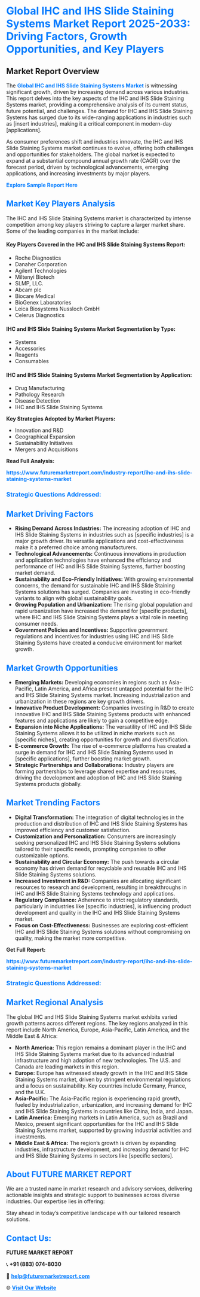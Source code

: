 <h1 style="color: #007BFF;">Global IHC and IHS Slide Staining Systems Market Report 2025-2033: Driving Factors, Growth Opportunities, and Key Players</h1>

<section id="overview">
<h2>Market Report Overview</h2>
<p>The <a href="https://www.futuremarketreport.com/industry-report/ihc-and-ihs-slide-staining-systems-market" style="color: #007BFF; text-decoration: none;"><strong>Global IHC and IHS Slide Staining Systems Market</strong></a> is witnessing significant growth, driven by increasing demand across various industries. This report delves into the key aspects of the IHC and IHS Slide Staining Systems market, providing a comprehensive analysis of its current status, future potential, and challenges. The demand for IHC and IHS Slide Staining Systems has surged due to its wide-ranging applications in industries such as [insert industries], making it a critical component in modern-day [applications].</p>
<p>As consumer preferences shift and industries innovate, the IHC and IHS Slide Staining Systems market continues to evolve, offering both challenges and opportunities for stakeholders. The global market is expected to expand at a substantial compound annual growth rate (CAGR) over the forecast period, driven by technological advancements, emerging applications, and increasing investments by major players.</p>
</section>

<section id="overview">
<p><a href="https://www.futuremarketreport.com/request-sample/reportId=127095" style="color: #007BFF; text-decoration: none;"><strong>Explore Sample Report Here</strong></a></p>
</section>

<section id="key-players">
<h2 style="color: #007BFF;">Market Key Players Analysis</h2>
<p>The IHC and IHS Slide Staining Systems market is characterized by intense competition among key players striving to capture a larger market share. Some of the leading companies in the market include:</p>
<h4>Key Players Covered in the IHC and IHS Slide Staining Systems Report:</h4>
<ul><li>Roche Diagnostics</li><li>Danaher Corporation</li><li>Agilent Technologies</li><li>Miltenyi Biotech</li><li>SLMP, LLC.</li><li>Abcam plc</li><li>Biocare Medical</li><li>BioGenex Laboratories</li><li>Leica Biosystems Nussloch GmbH</li><li>Celerus Diagnostics</li></ul>
<h4>IHC and IHS Slide Staining Systems Market Segmentation by Type:</h4>
<ul><li>Systems</li><li>Accessories</li><li>Reagents</li><li>Consumables</li></ul>

<h4>IHC and IHS Slide Staining Systems Market Segmentation by Application:</h4>
<ul><li>Drug Manufacturing</li><li>Pathology Research</li><li>Disease Detection</li><li>IHC and IHS Slide Staining Systems</li></ul>
<p><strong>Key Strategies Adopted by Market Players:</strong></p>
<ul>
<li>Innovation and R&D</li>
<li>Geographical Expansion</li>
<li>Sustainability Initiatives</li>
<li>Mergers and Acquisitions</li>
</ul>
</section>

<section>
<p><strong>Read Full Analysis: </strong></p><a href="https://www.futuremarketreport.com/industry-report/ihc-and-ihs-slide-staining-systems-market" style="color: #007BFF; text-decoration: none;"><strong>https://www.futuremarketreport.com/industry-report/ihc-and-ihs-slide-staining-systems-market</strong></a>
<h3 style="color: #007BFF;">Strategic Questions Addressed:</h3>
</section>

<section id="driving-factors">
<h2 style="color: #007BFF;">Market Driving Factors</h2>
<ul>
<li><strong>Rising Demand Across Industries:</strong> The increasing adoption of IHC and IHS Slide Staining Systems in industries such as [specific industries] is a major growth driver. Its versatile applications and cost-effectiveness make it a preferred choice among manufacturers.</li>
<li><strong>Technological Advancements:</strong> Continuous innovations in production and application technologies have enhanced the efficiency and performance of IHC and IHS Slide Staining Systems, further boosting market demand.</li>
<li><strong>Sustainability and Eco-Friendly Initiatives:</strong> With growing environmental concerns, the demand for sustainable IHC and IHS Slide Staining Systems solutions has surged. Companies are investing in eco-friendly variants to align with global sustainability goals.</li>
<li><strong>Growing Population and Urbanization:</strong> The rising global population and rapid urbanization have increased the demand for [specific products], where IHC and IHS Slide Staining Systems plays a vital role in meeting consumer needs.</li>
<li><strong>Government Policies and Incentives:</strong> Supportive government regulations and incentives for industries using IHC and IHS Slide Staining Systems have created a conducive environment for market growth.</li>
</ul>
</section>

<section id="growth-opportunities">
<h2 style="color: #007BFF;">Market Growth Opportunities</h2>
<ul>
<li><strong>Emerging Markets:</strong> Developing economies in regions such as Asia-Pacific, Latin America, and Africa present untapped potential for the IHC and IHS Slide Staining Systems market. Increasing industrialization and urbanization in these regions are key growth drivers.</li>
<li><strong>Innovative Product Development:</strong> Companies investing in R&D to create innovative IHC and IHS Slide Staining Systems products with enhanced features and applications are likely to gain a competitive edge.</li>
<li><strong>Expansion into Niche Applications:</strong> The versatility of IHC and IHS Slide Staining Systems allows it to be utilized in niche markets such as [specific niches], creating opportunities for growth and diversification.</li>
<li><strong>E-commerce Growth:</strong> The rise of e-commerce platforms has created a surge in demand for IHC and IHS Slide Staining Systems used in [specific applications], further boosting market growth.</li>
<li><strong>Strategic Partnerships and Collaborations:</strong> Industry players are forming partnerships to leverage shared expertise and resources, driving the development and adoption of IHC and IHS Slide Staining Systems products globally.</li>
</ul>
</section>

<section id="trending-factors">
<h2 style="color: #007BFF;">Market Trending Factors</h2>
<ul>
<li><strong>Digital Transformation:</strong> The integration of digital technologies in the production and distribution of IHC and IHS Slide Staining Systems has improved efficiency and customer satisfaction.</li>
<li><strong>Customization and Personalization:</strong> Consumers are increasingly seeking personalized IHC and IHS Slide Staining Systems solutions tailored to their specific needs, prompting companies to offer customizable options.</li>
<li><strong>Sustainability and Circular Economy:</strong> The push towards a circular economy has driven demand for recyclable and reusable IHC and IHS Slide Staining Systems solutions.</li>
<li><strong>Increased Investment in R&D:</strong> Companies are allocating significant resources to research and development, resulting in breakthroughs in IHC and IHS Slide Staining Systems technology and applications.</li>
<li><strong>Regulatory Compliance:</strong> Adherence to strict regulatory standards, particularly in industries like [specific industries], is influencing product development and quality in the IHC and IHS Slide Staining Systems market.</li>
<li><strong>Focus on Cost-Effectiveness:</strong> Businesses are exploring cost-efficient IHC and IHS Slide Staining Systems solutions without compromising on quality, making the market more competitive.</li>
</ul>
</section>

<section>
<p><strong>Get Full Report: </strong></p><a href="https://www.futuremarketreport.com/industry-report/ihc-and-ihs-slide-staining-systems-market" style="color: #007BFF; text-decoration: none;"><strong>https://www.futuremarketreport.com/industry-report/ihc-and-ihs-slide-staining-systems-market</strong></a>
<h3 style="color: #007BFF;">Strategic Questions Addressed:</h3>
</section>


<section id="regional-analysis">
<h2 style="color: #007BFF;">Market Regional Analysis</h2>
<p>The global IHC and IHS Slide Staining Systems market exhibits varied growth patterns across different regions. The key regions analyzed in this report include North America, Europe, Asia-Pacific, Latin America, and the Middle East & Africa:</p>
<ul>
<li><strong>North America:</strong> This region remains a dominant player in the IHC and IHS Slide Staining Systems market due to its advanced industrial infrastructure and high adoption of new technologies. The U.S. and Canada are leading markets in this region.</li>
<li><strong>Europe:</strong> Europe has witnessed steady growth in the IHC and IHS Slide Staining Systems market, driven by stringent environmental regulations and a focus on sustainability. Key countries include Germany, France, and the U.K.</li>
<li><strong>Asia-Pacific:</strong> The Asia-Pacific region is experiencing rapid growth, fueled by industrialization, urbanization, and increasing demand for IHC and IHS Slide Staining Systems in countries like China, India, and Japan.</li>
<li><strong>Latin America:</strong> Emerging markets in Latin America, such as Brazil and Mexico, present significant opportunities for the IHC and IHS Slide Staining Systems market, supported by growing industrial activities and investments.</li>
<li><strong>Middle East & Africa:</strong> The region’s growth is driven by expanding industries, infrastructure development, and increasing demand for IHC and IHS Slide Staining Systems in sectors like [specific sectors].</li>
</ul>
</section>

<footer>
<h2 style="color: #007BFF;">About FUTURE MARKET REPORT</h2>
<p>We are a trusted name in market research and advisory services, delivering actionable insights and strategic support to businesses across diverse industries. Our expertise lies in offering:</p>

<p>Stay ahead in today’s competitive landscape with our tailored research solutions.</p>

<h2 style="color: #007BFF;">Contact Us:</h2>
<p><strong>FUTURE MARKET REPORT</strong></p>
<p>📞 <strong>+91 (883) 074-8030</strong></p>
<p>📧 <strong><a href="mailto:help@futuremarketreport.com" style="color: #007BFF;">help@futuremarketreport.com</a></strong></p>
<p>🌐 <strong><a href="https://www.futuremarketreport.com/" style="color: #007BFF;">Visit Our Website</a></strong></p>
</footer>